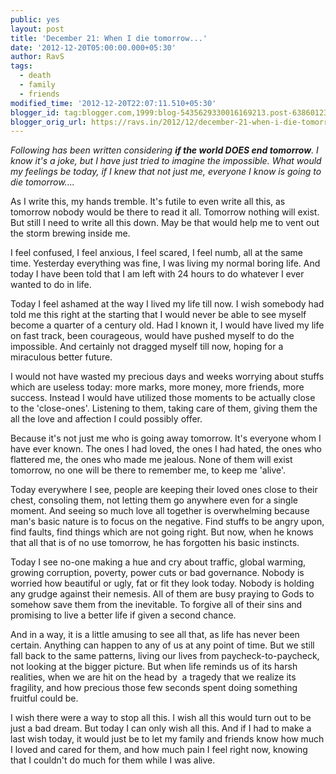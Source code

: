 ```yaml
---
public: yes
layout: post
title: 'December 21: When I die tomorrow...'
date: '2012-12-20T05:00:00.000+05:30'
author: RavS
tags:
  - death
  - family
  - friends
modified_time: '2012-12-20T22:07:11.510+05:30'
blogger_id: tag:blogger.com,1999:blog-5435629330016169213.post-6386012310970384478
blogger_orig_url: https://ravs.in/2012/12/december-21-when-i-die-tomorrow
---
```


_Following has been written considering **if the world DOES end tomorrow**. I know it's a joke, but I have just tried to imagine the impossible. What would my feelings be today, if I knew that not just me, everyone I know is going to die tomorrow...._

As I write this, my hands tremble. It's futile to even write all this, as tomorrow nobody would be there to read it all. Tomorrow nothing will exist. But still I need to write all this down. May be that would help me to vent out the storm brewing inside me.

I feel confused, I feel anxious, I feel scared, I feel numb, all at the same time. Yesterday everything was fine, I was living my normal boring life. And today I have been told that I am left with 24 hours to do whatever I ever wanted to do in life.

Today I feel ashamed at the way I lived my life till now. I wish somebody had told me this right at the starting that I would never be able to see myself become a quarter of a century old. Had I known it, I would have lived my life on fast track, been courageous, would have pushed myself to do the impossible. And certainly not dragged myself till now, hoping for a miraculous better future.

I would not have wasted my precious days and weeks worrying about stuffs which are useless today: more marks, more money, more friends, more success. Instead I would have utilized those moments to be actually close to the 'close-ones'. Listening to them, taking care of them, giving them the all the love and affection I could possibly offer.

Because it's not just me who is going away tomorrow. It's everyone whom I have ever known. The ones I had loved, the ones I had hated, the ones who flattered me, the ones who made me jealous. None of them will exist tomorrow, no one will be there to remember me, to keep me 'alive'.

Today everywhere I see, people are keeping their loved ones close to their chest, consoling them, not letting them go anywhere even for a single moment. And seeing so much love all together is overwhelming because man's basic nature is to focus on the negative. Find stuffs to be angry upon, find faults, find things which are not going right. But now, when he knows that all that is of no use tomorrow, he has forgotten his basic instincts.

Today I see no-one making a hue and cry about traffic, global warming, growing corruption, poverty, power cuts or bad governance. Nobody is worried how beautiful or ugly, fat or fit they look today. Nobody is holding any grudge against their nemesis. All of them are busy praying to Gods to somehow save them from the inevitable. To forgive all of their sins and promising to live a better life if given a second chance.

And in a way, it is a little amusing to see all that, as life has never been certain. Anything can happen to any of us at any point of time. But we still fall back to the same patterns, living our lives from paycheck-to-paycheck,  not looking at the bigger picture. But when life reminds us of its harsh realities, when we are hit on the head by  a tragedy that we realize its fragility, and how precious those few seconds spent doing something fruitful could be.

I wish there were a way to stop all this. I wish all this would turn out to be just a bad dream. But today I can only wish all this. And if I had to make a last wish today, it would just be to let my family and friends know how much I loved and cared for them, and how much pain I feel right now, knowing that I couldn't do much for them while I was alive.
